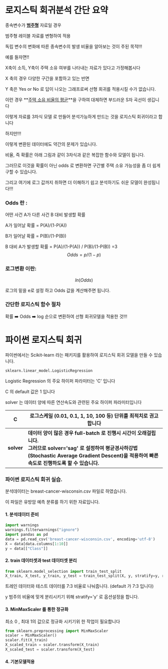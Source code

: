 # 로지스틱 회귀분석 간단 요약

종속변수가 <u>**범주형**</u> 자료일 경우

범주형 레이블 자료를 변형하여 적용

독립 변수의 변화에 따른 종속변수의 발생 비율을 알아보는 것이 주된 목적!!!



예를 들자면!!

X축이 소득, Y축이 주택 소유 여부를 나타내는 자료가 있다고 가정해봅시다

X 축의 경우 다양한 구간을 포함하고 있는 반면

Y 축은 Yes or No 로 답이 나오는 그래프로써 선형 회귀를 적용시킬 수가 없습니다.

이런 경우 **<u>주택 소유 비율의 평균</u>**을 구하여 대체하면 부드러운 S자 곡선이 생깁니다

이렇게 자료를 3차식 모델 로 만들어 분석가능하게 만드는 것을 로지스틱 회귀이라고 합니다



하지만!!!

이렇게 변환된 데이터에도 약간의 문제가 있습니다.

비율, 즉 확률은 아래 그림과 같이 3차식과 같은 복잡한 함수와 모델이 됩니다.



그러므로 이것을 확률이 아닌 odds 로 변환하면 구간별 주택 소유 가능성을 좀 더 쉽게 구할 수 있습니다.

그리고 여기에 로그 값까지 취하면 더 이해하기 쉽고 분석하기도 쉬운 모델이 완성됩니다!!!



### Odds 란 :

어떤 사건 A가 다른 사건 B 대비 발생할 확률

A가 일어날 확률 = P(A)/(1-P(A))

B가 일어날 확률 = P(B)/(1-P(B))

B 대비 A가 발생할 확률 = P(A)/(1-P(A)) / P(B)/(1-P(B)) =3
$$
Odds = p / (1-p)
$$


### 로그변환 이란:

$$
ln (Odds)
$$

로그의 밑을 e로 설정 하고 Odds 값을 계산해주면 됩니다.





### 간단한 로지스틱 함수 절차

확률 ➡️ Odds ➡️ log 순으로 변환하여 선형 회귀모델을 적용한 것!!!





# 파이썬 로지스틱 회귀

파이썬에서는 Scikit-learn 라는 패키지를 활용하여 로지스틱 회귀 모델을 만들 수 있습니다.

```python
sklearn.linear_model.LogisticRegression
```



Logistic Regression 의 주요 하이퍼 파라미터는 'C' 입니다

C 의 default 값은 1 입니다

solver 는 데이터 양에 따른 연산속도와 관련된 주요 하이퍼 파라미터입니다

| C          | 로그스케일 (0.01, 0.1, 1, 10, 100 등) 단위를 최적치로 권고합니다 |
| ---------- | ------------------------------------------------------------ |
| **solver** | **데이터 양이 많은 경우 full-batch 로 진행시 시간이 오래걸립니다.<br />그러므로 solver='sag' 로 설정하여 평균경사하강법 (Stochastic Average Gradient Descent)을 적용하여 빠른 속도로 진행하도록 할 수 있습니다.** |



### 파이썬 로지스틱 회귀 실습.

분석데이터는 breast-cancer-wisconsin.csv 파일로 하였습니다.

이 파일은 유방암 예측 분류를 하기 위한 자료입니다.

#### 1. 분석데이터 준비

```python
import warnings
warnings.filterwarnings("ignore")
import pandas as pd
data = pd.read_csv('breast-cancer-wisconsin.csv', encoding='utf-8')
X = data[data.columns[1:10]]
y = data[["Class"]]
```



#### 2. train 데이터셋과 test 데이터셋 분리

```python
from sklearn.model_selection import train_test_split
X_train, X_test, y_train, y_test = train_test_split(X, y, stratify=y, random_state=42)
```

트레인 데이터와 테스트 데이터를 7:3 비율로 나눠줍니다. (default 가 7:3 입니다)

y 범주의 비율에 맞게 분리시키기 위해 stratify='y' 로 옵션설정을 합니다.



#### 3. MinMaxScaler 를 통한 정규화

최소 0 , 최대 1의 값으로 정규화 시키기위 한 작업이 필요합니다

```python
from sklearn.preprocessing import MinMaxScaler
scaler = MinMaxScaler()
scaler.fit(X_train)
X_scaled_train = scaler.transform(X_train)
X_scaled_test = scaler.transform(X_test)
```



#### 4. 기본모델적용



